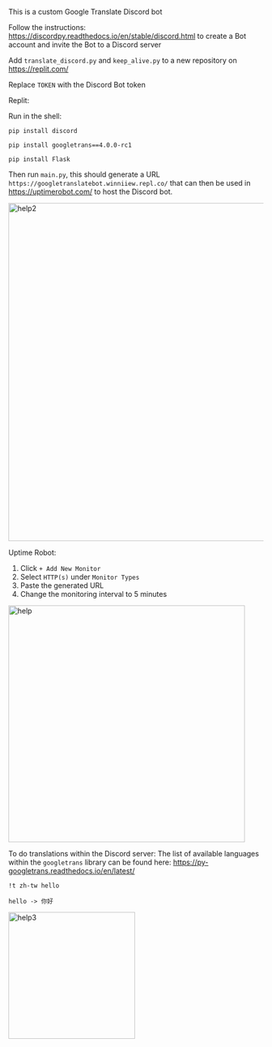This is a custom Google Translate Discord bot

Follow the instructions: https://discordpy.readthedocs.io/en/stable/discord.html to create a Bot account and invite the Bot to a Discord server

Add `translate_discord.py` and `keep_alive.py` to a new repository on https://replit.com/

Replace `TOKEN` with the Discord Bot token

Replit:

Run in the shell:

`pip install discord`

`pip install googletrans==4.0.0-rc1`

`pip install Flask`

Then run `main.py`, this should generate a URL `https://googletranslatebot.winniiew.repl.co/` that can then be used in https://uptimerobot.com/ to host the Discord bot.


<img width="667" alt="help2" src="https://user-images.githubusercontent.com/86391366/172135241-7c6a87ca-745d-4f71-b87c-f87895cdaf39.png">


Uptime Robot:
1. Click `+ Add New Monitor`
2. Select `HTTP(s)` under `Monitor Types`
3. Paste the generated URL
4. Change the monitoring interval to 5 minutes

<img width="467" alt="help" src="https://user-images.githubusercontent.com/86391366/172134366-52674385-f150-4f1c-aa58-d6da24731c40.PNG">


To do translations within the Discord server:
The list of available languages within the `googletrans` library can be found here: https://py-googletrans.readthedocs.io/en/latest/

`!t zh-tw hello`

`hello -> 你好 `

<img width="250" alt="help3" src="https://user-images.githubusercontent.com/86391366/172138356-58da0400-8255-4c44-8dc5-3702c0964bfe.PNG">




